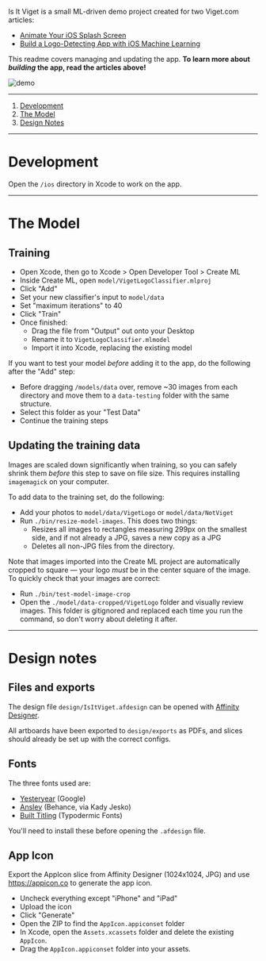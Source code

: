 
Is It Viget is a small ML-driven demo project created for two Viget.com articles:

- [Animate Your iOS Splash Screen](https://www.viget.com/articles/animated-ios-launch-screen)
- [Build a Logo-Detecting App with iOS Machine Learning](https://www.viget.com/articles/ios-ml-logo-detection/)

This readme covers managing and updating the app. **To learn more about _building_ the app, read the articles above!**

![demo](./docs/iiv__demo.gif)

---

1. [Development](#development)
1. [The Model](#the-model)
1. [Design Notes](#design-notes)

---

# Development

Open the `/ios` directory in Xcode to work on the app.

---

# The Model

## Training

- Open Xcode, then go to Xcode > Open Developer Tool > Create ML
- Inside Create ML, open `model/VigetLogoClassifier.mlproj`
- Click "Add"
- Set your new classifier's input to `model/data`
- Set "maximum iterations" to 40
- Click "Train"
- Once finished:
  - Drag the file from "Output" out onto your Desktop
  - Rename it to `VigetLogoClassifier.mlmodel`
  - Import it into Xcode, replacing the existing model

If you want to test your model _before_ adding it to the app, do the following after the "Add" step:

- Before dragging `/models/data` over, remove ~30 images from each directory and move them to a `data-testing` folder with the same structure.
- Select this folder as your "Test Data"
- Continue the training steps

## Updating the training data

Images are scaled down significantly when training, so you can safely shrink them _before_ this step to save on file size. This requires installing `imagemagick` on your computer.

To add data to the training set, do the following:

- Add your photos to `model/data/VigetLogo` or `model/data/NotViget`
- Run `./bin/resize-model-images`. This does two things:
  - Resizes all images to rectangles measuring 299px on the smallest side, and if not already a JPG, saves a new copy as a JPG
  - Deletes all non-JPG files from the directory.

Note that images imported into the Create ML project are automatically cropped to square — your logo _must_ be in the center square of the image. To quickly check that your images are correct:

- Run `./bin/test-model-image-crop`
- Open the `./model/data-cropped/VigetLogo` folder and visually review images. This folder is gitignored and replaced each time you run the command, so don't worry about deleting it after.

---

# Design notes

## Files and exports

The design file `design/IsItViget.afdesign` can be opened with [Affinity Designer](https://affinity.serif.com/en-us/designer/).

All artboards have been exported to `design/exports` as PDFs, and slices should already be set up with the correct configs.

## Fonts

The three fonts used are:

- [Yesteryear](https://fonts.google.com/specimen/Yesteryear) (Google)
- [Ansley](https://befonts.com/ansley-display.html) (Behance, via Kady Jesko)
- [Built Titling](https://www.dafont.com/built-titling.font) (Typodermic Fonts)

You'll need to install these before opening the `.afdesign` file.

## App Icon

Export the AppIcon slice from Affinity Designer (1024x1024, JPG) and use https://appicon.co to generate the app icon.

- Uncheck everything except "iPhone" and "iPad"
- Upload the icon
- Click "Generate"
- Open the ZIP to find the `AppIcon.appiconset` folder
- In Xcode, open the `Assets.xcassets` folder and delete the existing `AppIcon`.
- Drag the `AppIcon.appiconset` folder into your assets.
